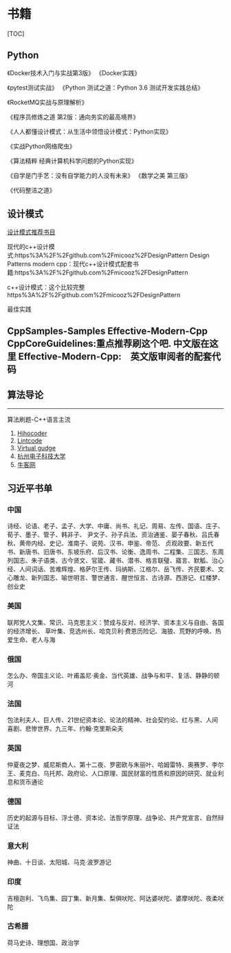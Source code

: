 # 书籍

[TOC]

## Python

《Docker技术入门与实战第3版》
《Docker实践》


《pytest测试实战》
《Python 测试之道：Python 3.6 测试开发实践总结》

《RocketMQ实战与原理解析》

《程序员修炼之道 第2版：通向务实的最高境界》


《人人都懂设计模式：从生活中领悟设计模式：Python实现》


《实战Python网络爬虫》

《算法精粹 经典计算机科学问题的Python实现》

《自学是门手艺：没有自学能力的人没有未来》
《数学之美 第三版》

《代码整洁之道》

## 设计模式

[设计模式推荐书目](https://segmentfault.com/q/1010000011524705)

现代的c++设计模式:https%3A%2F%2Fgithub.com%2Fmicooz%2FDesignPattern
Design Patterns modern cpp：现代c++设计模式配套书籍:https%3A%2F%2Fgithub.com%2Fmicooz%2FDesignPattern

c++设计模式：这个比较完整 https%3A%2F%2Fgithub.com%2Fmicooz%2FDesignPattern


最佳实践

CppSamples-Samples
Effective-Modern-Cpp
CppCoreGuidelines:重点推荐刷这个吧. 中文版在这里
Effective-Modern-Cpp:　英文版审阅者的配套代码
-------

## 算法导论

------
算法刷题-C++语言主流

1. [Hihocoder](https://link.zhihu.com/?target=http%3A//hihocoder.com)
2. [Lintcode](https://link.zhihu.com/?target=https%3A//www.lintcode.com)
3. [Virtual gudge](https://link.zhihu.com/?target=https%3A//vjudge.net)
4. [杭州电子科技大学](https://link.zhihu.com/?target=http%3A//acm.hdu.edu.cn)
5. [牛客网](https://link.zhihu.com/?target=https%3A//www.nowcoder.com)


## 习近平书单

### 中国

诗经、论语、老子、孟子、大学、中庸、尚书、礼记、周易、左传、国语、庄子、荀子、墨子、管子、韩非子、
尹文子、孙子兵法、资治通鉴、晏子春秋、吕氏春秋、黄帝内经、史记、淮南子、说苑、汉书、申鉴、帝范、
贞观政要、新五代书、新唐书、旧唐书、东坡乐府、后汉书、论衡、逸周书、二程集、三国志、东周列国志、朱子语类、古今贤文、官箴、藏书、潜书、格言联璧、寤言、默觚、治心经、人间词话、苦难辉煌、格萨尔王传、玛纳斯、江格尔、岳飞传、齐民要术、文心雕龙、新列国志、喻世明言、警世通言、醒世恒言、古诗源、西游记、红楼梦、创业史

### 美国

联邦党人文集、常识、马克思主义：赞成与反对、经济学、资本主义与自由、各国的经济增长、
草叶集、竞选州长、哈克贝利·费恩历险记、海狼、荒野的呼唤、热爱生命、老人与海

### 俄国

怎么办、帝国主义论、叶甫盖尼·奥金、当代英雄、战争与和平、复活、静静的顿河

### 法国

包法利夫人、巨人传、21世纪资本论、论法的精神、社会契约论、红与黑、人间喜剧、悲惨世界、九三年、约翰·克里斯朵夫

### 英国

仲夏夜之梦、威尼斯商人、第十二夜、罗密欧与朱丽叶、哈姆雷特、奥赛罗、李尔王、麦克白、乌托邦、政府论、人口原理、国民财富的性质和原因的研究、就业利息和货币通论

### 德国

历史的起源与目标、浮士德、资本论、法哲学原理、战争论、共产党宣言、自然辩证法

### 意大利

神曲、十日谈、太阳城、马克·波罗游记

### 印度

吉檀迦利、飞鸟集、园丁集、新月集、梨俱吠陀、阿达婆吠陀、婆摩吠陀、夜柔吠陀

### 古希腊

荷马史诗、理想国、政治学
